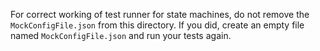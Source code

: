 For correct working of test runner for state machines, do not remove
the `MockConfigFile.json` from this directory. If you did, create an empty file
named `MockConfigFile.json` and run your tests again.